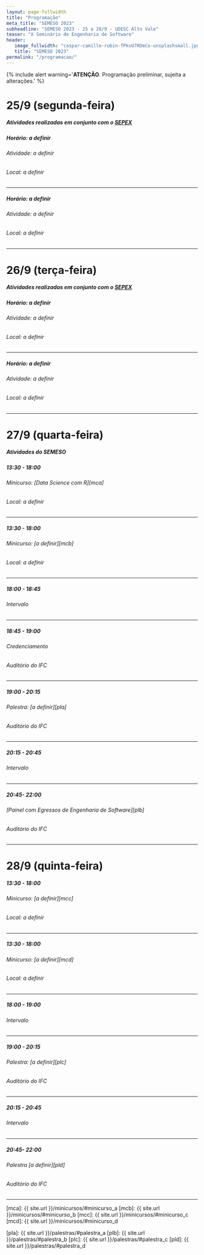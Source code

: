```yaml
---
layout: page-fullwidth
title: "Programação"
meta_title: "SEMESO 2023"
subheadline: "SEMESO 2023 - 25 a 28/9 - UDESC Alto Vale"
teaser: "X Seminário de Engenharia de Software"
header:
   image_fullwidth: "caspar-camille-rubin-fPkvU7RDmCo-unsplashsmall.jpg"
   title: "SEMESO 2023"
permalink: "/programacao/"
---
```

{% include alert warning='<strong>ATENÇÃO</strong>. Programação preliminar, sujeita a alterações.' %}

# 25/9 (segunda-feira)
##### Atividades realizadas em conjunto com o [SEPEX][sepex]

##### Horário: a definir
###### Atividade: a definir
###### Local: a definir
<hr>

##### Horário: a definir
###### Atividade: a definir
###### Local: a definir
<hr>


# 26/9 (terça-feira)
##### Atividades realizadas em conjunto com o [SEPEX][sepex]

##### Horário: a definir
###### Atividade: a definir
###### Local: a definir
<hr>

##### Horário: a definir
###### Atividade: a definir
###### Local: a definir
<hr>


# 27/9 (quarta-feira)
##### Atividades do SEMESO

##### 13:30 - 18:00
###### Minicurso: [Data Science com R][mca]
###### Local: a definir
<hr>

##### 13:30 - 18:00
###### Minicurso: [a definir][mcb]
###### Local: a definir
<hr>

##### 18:00 - 18:45
###### Intervalo
<hr>

##### 18:45 - 19:00
###### Credenciamento
###### Auditório do IFC
<hr>

##### 19:00 - 20:15
###### Palestra: [a definir][pla]
###### Auditório do IFC
<hr>

##### 20:15 - 20:45
###### Intervalo
<hr>

##### 20:45- 22:00
###### [Painel com Egressos de Engenharia de Software][plb]
###### Auditório do IFC
<hr>


# 28/9 (quinta-feira)


##### 13:30 - 18:00
###### Minicurso: [a definir][mcc]
###### Local: a definir
<hr>

##### 13:30 - 18:00
###### Minicurso: [a definir][mcd]
###### Local: a definir
<hr>

##### 18:00 - 19:00
###### Intervalo
<hr>

##### 19:00 - 20:15
###### Palestra: [a definir][plc]
###### Auditório do IFC
<hr>

##### 20:15 - 20:45
###### Intervalo
<hr>

##### 20:45- 22:00
###### Palestra [a definir][pld]
###### Auditório do IFC
<hr>
<!-- 
# 29/9 (sexta-feira)
##### Atividades realizadas em conjunto com o [SEPEX][sepex]

##### Horário: a definir
###### Atividade: a definir
###### Local: a definir
<hr> -->



[sepex]: https://www.udesc.br/ceavi/sepex
<!-- links dos minicursos -->
 [mca]: {{ site.url }}/minicursos/#minicurso_a
 [mcb]: {{ site.url }}/minicursos/#minicurso_b
 [mcc]: {{ site.url }}/minicursos/#minicurso_c
 [mcd]: {{ site.url }}/minicursos/#minicurso_d
<!-- links das palestras -->
 [pla]: {{ site.url }}/palestras/#palestra_a
 [plb]: {{ site.url }}/palestras/#palestra_b
 [plc]: {{ site.url }}/palestras/#palestra_c
 [pld]: {{ site.url }}/palestras/#palestra_d
 